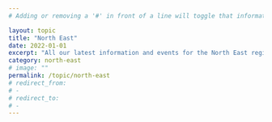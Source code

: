 ```yaml
---
# Adding or removing a '#' in front of a line will toggle that information off and on from being processed. 

layout: topic
title: "North East"
date: 2022-01-01
excerpt: "All our latest information and events for the North East region."
category: north-east
# image: ""
permalink: /topic/north-east
# redirect_from: 
# - 
# redirect_to: 
# - 
---
```


